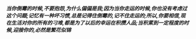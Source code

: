 ***当你倒霉的时候,不要抱怨,为什么偏偏是我;因为当你走运的时候,你也没有考虑过这个问题;记忆有一种坏习惯,总是记得住倒霉的,记不住走运的;所以,你要相信,现在生活对你的所有的刁难,都是为了以后的幸运在积攒人品;当积累到一定程度的时候,迎接你的,必然是繁花似锦***